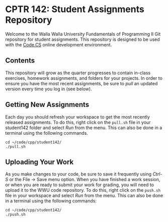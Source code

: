 # CPTR 142: Student Assignments Repository

Welcome to the Walla Walla University Fundamentals of Programming II Git
repository for student assignments. This repository is designed to be used
with the [Code.CS](http://code.cs.wallawalla.edu/) online development
environment. 


## Contents

This repository will grow as the quarter progresses to contain
in-class exercises, homework assignments, and folders for your
projects.  In order to ensure you have the most recent assignments, 
be sure to *pull* an updated version every time you log in (see below).


## Getting New Assignments

Each day you should refresh your workspace to get the most recently 
released assignments.  To do this, right click on the `pull.sh` file in
your student142 folder and select *Run* from the menu.  This can also
be done in a terminal using the following commands.

```{bash}
cd ~/code/cpp/student142/
./pull.sh
```


## Uploading Your Work

As you make changes to your code, be sure to save it frequently using
*Ctrl-S* or the File -> Save menu option.  When you have finished a work
session, or when you are ready to submit your work for grading, you will 
need to upload it to the WWU code repository.  To do this, right click on
the `push.sh` file in your workspace and select *Run* from the menu.
This can also be done in a terminal using the following commands:

```{bash}
cd ~/code/cpp/student142/
./push.sh
```
